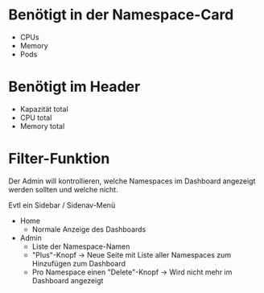 # Benötigt in der Namespace-Card
- CPUs
- Memory
- Pods
# Benötigt im Header
- Kapazität total
- CPU total
- Memory total
# Filter-Funktion
Der Admin will kontrollieren, welche Namespaces im Dashboard angezeigt werden sollten und welche nicht.

Evtl ein Sidebar / Sidenav-Menü
- Home
	- Normale Anzeige des Dashboards
- Admin
	- Liste der Namespace-Namen
	- "Plus"-Knopf -> Neue Seite mit Liste aller Namespaces zum Hinzufügen zum Dashboard
	- Pro Namespace einen "Delete"-Knopf -> Wird nicht mehr im Dashboard angezeigt

